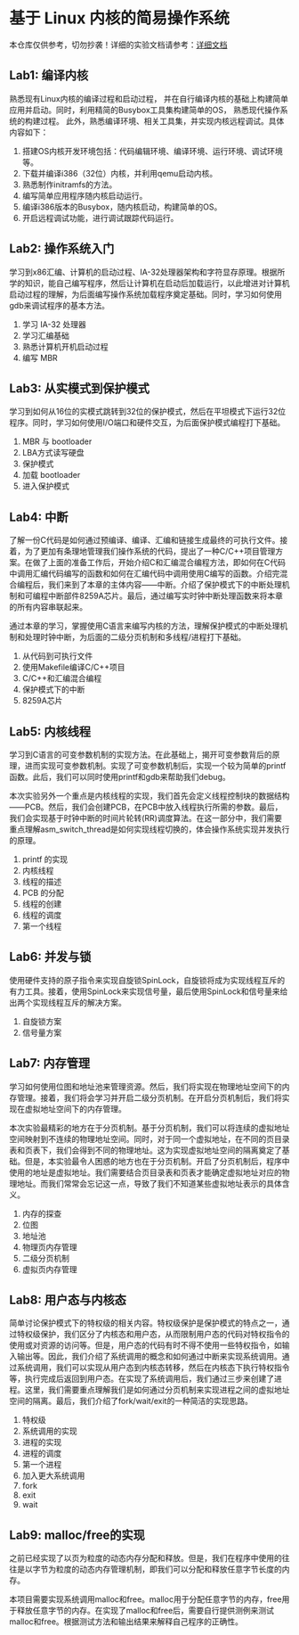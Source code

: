 # 基于 Linux 内核的简易操作系统

本仓库仅供参考，切勿抄袭！详细的实验文档请参考：[详细文档](https://gitee.com/zhang_jing_run/sysu-2023-spring-operating-system/tree/main)

## Lab1: 编译内核
熟悉现有Linux内核的编译过程和启动过程， 并在自行编译内核的基础上构建简单应用并启动。同时，利用精简的Busybox工具集构建简单的OS， 熟悉现代操作系统的构建过程。 此外，熟悉编译环境、相关工具集，并实现内核远程调试。具体内容如下：

1. 搭建OS内核开发环境包括：代码编辑环境、编译环境、运行环境、调试环境等。
2. 下载并编译i386（32位）内核，并利用qemu启动内核。
3. 熟悉制作initramfs的方法。
4. 编写简单应用程序随内核启动运行。
5. 编译i386版本的Busybox，随内核启动，构建简单的OS。
6. 开启远程调试功能，进行调试跟踪代码运行。


## Lab2: 操作系统入门
学习到x86汇编、计算机的启动过程、IA-32处理器架构和字符显存原理。根据所学的知识，能自己编写程序，然后让计算机在启动后加载运行，以此增进对计算机启动过程的理解，为后面编写操作系统加载程序奠定基础。同时，学习如何使用gdb来调试程序的基本方法。

1. 学习 IA-32 处理器
2. 学习汇编基础
3. 熟悉计算机开机启动过程
4. 编写 MBR

## Lab3: 从实模式到保护模式
学习到如何从16位的实模式跳转到32位的保护模式，然后在平坦模式下运行32位程序。同时，学习如何使用I/O端口和硬件交互，为后面保护模式编程打下基础。

1. MBR 与 bootloader
2. LBA方式读写硬盘
3. 保护模式
4. 加载 bootloader
5. 进入保护模式

## Lab4: 中断
了解一份C代码是如何通过预编译、编译、汇编和链接生成最终的可执行文件。接着，为了更加有条理地管理我们操作系统的代码，提出了一种C/C++项目管理方案。在做了上面的准备工作后，开始介绍C和汇编混合编程方法，即如何在C代码中调用汇编代码编写的函数和如何在汇编代码中调用使用C编写的函数。介绍完混合编程后，我们来到了本章的主体内容——中断。介绍了保护模式下的中断处理机制和可编程中断部件8259A芯片。最后，通过编写实时钟中断处理函数来将本章的所有内容串联起来。

通过本章的学习，掌握使用C语言来编写内核的方法，理解保护模式的中断处理机制和处理时钟中断，为后面的二级分页机制和多线程/进程打下基础。

1. 从代码到可执行文件
2. 使用Makefile编译C/C++项目
3. C/C++和汇编混合编程
4. 保护模式下的中断
5. 8259A芯片

## Lab5: 内核线程
学习到C语言的可变参数机制的实现方法。在此基础上，揭开可变参数背后的原理，进而实现可变参数机制。实现了可变参数机制后，实现一个较为简单的printf函数。此后，我们可以同时使用printf和gdb来帮助我们debug。

本次实验另外一个重点是内核线程的实现，我们首先会定义线程控制块的数据结构——PCB。然后，我们会创建PCB，在PCB中放入线程执行所需的参数。最后，我们会实现基于时钟中断的时间片轮转(RR)调度算法。在这一部分中，我们需要重点理解asm_switch_thread是如何实现线程切换的，体会操作系统实现并发执行的原理。

1. printf 的实现
2. 内核线程
3. 线程的描述
4. PCB 的分配
5. 线程的创建
6. 线程的调度
7. 第一个线程

## Lab6: 并发与锁
使用硬件支持的原子指令来实现自旋锁SpinLock，自旋锁将成为实现线程互斥的有力工具。接着，使用SpinLock来实现信号量，最后使用SpinLock和信号量来给出两个实现线程互斥的解决方案。

1. 自旋锁方案
2. 信号量方案


## Lab7: 内存管理
学习如何使用位图和地址池来管理资源。然后，我们将实现在物理地址空间下的内存管理。接着，我们将会学习并开启二级分页机制。在开启分页机制后，我们将实现在虚拟地址空间下的内存管理。

本次实验最精彩的地方在于分页机制。基于分页机制，我们可以将连续的虚拟地址空间映射到不连续的物理地址空间。同时，对于同一个虚拟地址，在不同的页目录表和页表下，我们会得到不同的物理地址。这为实现虚拟地址空间的隔离奠定了基础。但是，本实验最令人困惑的地方也在于分页机制。开启了分页机制后，程序中使用的地址是虚拟地址。我们需要结合页目录表和页表才能确定虚拟地址对应的物理地址。而我们常常会忘记这一点，导致了我们不知道某些虚拟地址表示的具体含义。

1. 内存的探查
2. 位图
3. 地址池
4. 物理页内存管理
5. 二级分页机制
6. 虚拟页内存管理
   
## Lab8: 用户态与内核态
简单讨论保护模式下的特权级的相关内容。特权级保护是保护模式的特点之一，通过特权级保护，我们区分了内核态和用户态，从而限制用户态的代码对特权指令的使用或对资源的访问等。但是，用户态的代码有时不得不使用一些特权指令，如输入输出等。因此，我们介绍了系统调用的概念和如何通过中断来实现系统调用。通过系统调用，我们可以实现从用户态到内核态转移，然后在内核态下执行特权指令等，执行完成后返回到用户态。在实现了系统调用后，我们通过三步来创建了进程。这里，我们需要重点理解我们是如何通过分页机制来实现进程之间的虚拟地址空间的隔离。最后，我们介绍了fork/wait/exit的一种简洁的实现思路。

1. 特权级
2. 系统调用的实现
3. 进程的实现
4. 进程的调度
5. 第一个进程
6. 加入更大系统调用
7. fork
8. exit
9. wait

## Lab9: malloc/free的实现

之前已经实现了以页为粒度的动态内存分配和释放。但是，我们在程序中使用的往往是以字节为粒度的动态内存管理机制，即我们可以分配和释放任意字节长度的内存。

本项目需要实现系统调用malloc和free。malloc用于分配任意字节的内存，free用于释放任意字节的内存。在实现了malloc和free后，需要自行提供测例来测试malloc和free。根据测试方法和输出结果来解释自己程序的正确性。